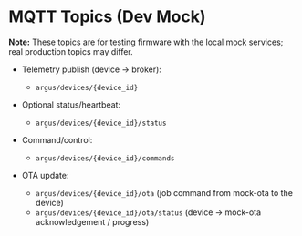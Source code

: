 # MQTT Topics (Dev Mock)

**Note:** These topics are for testing firmware with the local mock services; real production topics may differ.

- Telemetry publish (device → broker):
  - `argus/devices/{device_id}`

- Optional status/heartbeat:
  - `argus/devices/{device_id}/status`

- Command/control:
  - `argus/devices/{device_id}/commands`

- OTA update:
  - `argus/devices/{device_id}/ota` (job command from mock-ota to the device)
  - `argus/devices/{device_id}/ota/status` (device -> mock-ota acknowledgement / progress)
